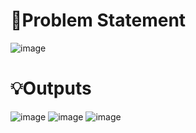 # 🧠Problem Statement
![image](https://github.com/SaadARazzaq/Formulas-to-Code/assets/123338307/b7f8629b-9129-4fe0-a05a-1858442b929c)

# 💡Outputs
![image](https://github.com/SaadARazzaq/Formulas-to-Code/assets/123338307/d746ef57-0fde-4291-8811-99db5350180e)
![image](https://github.com/SaadARazzaq/Formulas-to-Code/assets/123338307/7a5a6fc8-9bce-4b8d-8620-1848fb42a264)
![image](https://github.com/SaadARazzaq/Formulas-to-Code/assets/123338307/8d41f4a4-ef39-4236-b3d1-f95d05cfcada)
